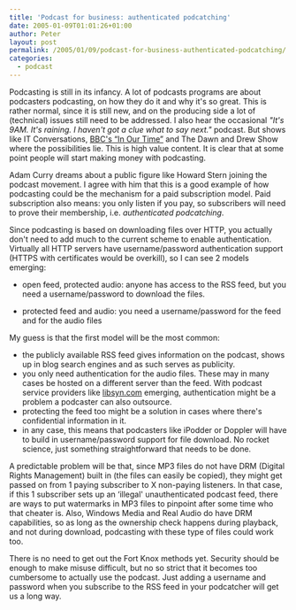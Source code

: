 ```yaml
---
title: 'Podcast for business: authenticated podcatching'
date: 2005-01-09T01:01:26+01:00
author: Peter
layout: post
permalink: /2005/01/09/podcast-for-business-authenticated-podcatching/
categories:
  - podcast
---
```


Podcasting is still in its infancy. 
A lot of podcasts programs are about podcasters podcasting, on how they do it and why it's so great. 
This is rather normal, since it is still new, and on the producing side a lot of (technical) issues still need to be addressed. 
I also hear the occasional _"It's 9AM. It's raining. I haven't got a clue what to say next."_ podcast. But shows like IT Conversations, [BBC's &#8220;In Our Time&#8221;](https://www.bbc.co.uk/radio4/history/inourtime/mp3_podcast.shtml) and The Dawn and Drew Show where the possibilities lie. 
This is high value content. It is clear that at some point people will start making money with podcasting. 

Adam Curry dreams about a public figure like Howard Stern joining the podcast movement. 
I agree with him that this is a good example of how podcasting could be the mechanism for a paid subscription model. 
Paid subscription also means: you only listen if you pay, so subscribers will need to prove their membership, i.e. _authenticated podcatching_.

Since podcasting is based on downloading files over HTTP, you actually don't need to add much to the current scheme to enable authentication. Virtually all HTTP servers have username/password authentication support (HTTPS with certificates would be overkill), so I can see 2 models emerging:

* open feed, protected audio:   anyone has access to the RSS feed, but you need a username/password to download the files.</p> 
* protected feed and audio:   you need a username/password for the feed and for the audio files

My guess is that the first model will be the most common:

  * the publicly available RSS feed gives information on the podcast, shows up in blog search engines and as such serves as publicity. 
  * you only need authentication for the audio files. These may in many cases be hosted on a different server than the feed. With podcast service providers like [libsyn.com](https://libsyn.com/) emerging, authentication might be a problem a podcaster can also outsource. 
  * protecting the feed too might be a solution in cases where there's confidential information in it. 
  * in any case, this means that podcasters like iPodder or Doppler will have to build in username/password support for file download. No rocket science, just something straightforward that needs to be done.

A predictable problem will be that, since MP3 files do not have DRM (Digital Rights Management) built in (the files can easily be copied), they might get passed on from 1 paying subscriber to X non-paying listeners. In that case, if this 1 subscriber sets up an &#8216;illegal' unauthenticated podcast feed, there are ways to put watermarks in MP3 files to pinpoint after some time who that cheater is. Also, Windows Media and Real Audio do have DRM capabilities, so as long as the ownership check happens during playback, and not during download, podcasting with these type of files could work too. 

There is no need to get out the Fort Knox methods yet. Security should be enough to make misuse difficult, but no so strict that it becomes too cumbersome to actually use the podcast. Just adding a username and password when you subscribe to the RSS feed in your podcatcher will get us a long way.